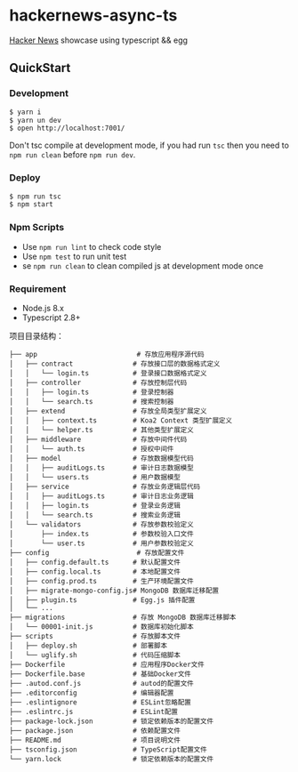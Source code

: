 # hackernews-async-ts

[Hacker News](https://news.ycombinator.com/) showcase using typescript && egg

## QuickStart

### Development

```bash
$ yarn i
$ yarn un dev
$ open http://localhost:7001/
```

Don't tsc compile at development mode, if you had run `tsc` then you need to `npm run clean` before `npm run dev`.

### Deploy

```bash
$ npm run tsc
$ npm start
```

### Npm Scripts

- Use `npm run lint` to check code style
- Use `npm test` to run unit test
- se `npm run clean` to clean compiled js at development mode once

### Requirement

- Node.js 8.x
- Typescript 2.8+


项目目录结构：

```
├── app                         # 存放应用程序源代码
│   ├── contract               # 存放接口层的数据格式定义
│   │   └── login.ts           # 登录接口数据格式定义
│   ├── controller             # 存放控制层代码
│   │   ├── login.ts           # 登录控制器
│   │   └── search.ts          # 搜索控制器
│   ├── extend                 # 存放全局类型扩展定义
│   │   ├── context.ts         # Koa2 Context 类型扩展定义
│   │   └── helper.ts          # 其他类型扩展定义
│   ├── middleware             # 存放中间件代码
│   │   └── auth.ts            # 授权中间件
│   ├── model                  # 存放数据模型代码
│   │   ├── auditLogs.ts       # 审计日志数据模型
│   │   └── users.ts           # 用户数据模型
│   ├── service                # 存放业务逻辑层代码
│   │   ├── auditLogs.ts       # 审计日志业务逻辑
│   │   ├── login.ts           # 登录业务逻辑
│   │   └── search.ts          # 搜索业务逻辑
│   └── validators             # 存放参数校验定义
│       ├── index.ts           # 参数校验入口文件
│       └── user.ts            # 用户参数校验定义
├── config                      # 存放配置文件
│   ├── config.default.ts      # 默认配置文件
│   ├── config.local.ts        # 本地配置文件
│   ├── config.prod.ts         # 生产环境配置文件
│   ├── migrate-mongo-config.js# MongoDB 数据库迁移配置
│   ├── plugin.ts              # Egg.js 插件配置
│   └── ...
├── migrations                 # 存放 MongoDB 数据库迁移脚本
│   └── 00001-init.js          # 数据库初始化脚本
├── scripts                    # 存放脚本文件
│   ├── deploy.sh              # 部署脚本
│   └── uglify.sh              # 代码压缩脚本
├── Dockerfile                 # 应用程序Docker文件
├── Dockerfile.base            # 基础Docker文件
├── .autod.conf.js             # autod的配置文件
├── .editorconfig              # 编辑器配置
├── .eslintignore              # ESLint忽略配置
├── .eslintrc.js               # ESLint配置
├── package-lock.json          # 锁定依赖版本的配置文件
├── package.json               # 依赖配置文件
├── README.md                  # 项目说明文件
├── tsconfig.json              # TypeScript配置文件
└── yarn.lock                  # 锁定依赖版本的配置文件
```